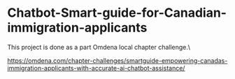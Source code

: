 # Chatbot-Smart-guide-for-Canadian-immigration-applicants
This project is done as a part Omdena local chapter challenge.\

https://omdena.com/chapter-challenges/smartguide-empowering-canadas-immigration-applicants-with-accurate-ai-chatbot-assistance/
